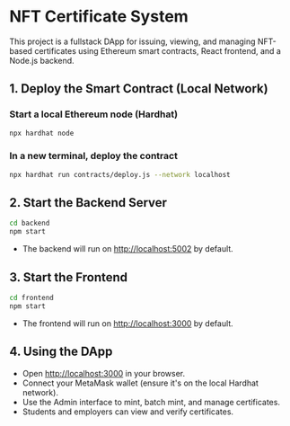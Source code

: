 # NFT Certificate System

This project is a fullstack DApp for issuing, viewing, and managing NFT-based certificates using Ethereum smart contracts, React frontend, and a Node.js backend.

## 1. Deploy the Smart Contract (Local Network)

### Start a local Ethereum node (Hardhat)
```bash
npx hardhat node
```

### In a new terminal, deploy the contract
```bash
npx hardhat run contracts/deploy.js --network localhost
```

## 2. Start the Backend Server

```bash
cd backend
npm start
```

- The backend will run on [http://localhost:5002](http://localhost:5002) by default.

## 3. Start the Frontend

```bash
cd frontend
npm start
```

- The frontend will run on [http://localhost:3000](http://localhost:3000) by default.

## 4. Using the DApp

- Open [http://localhost:3000](http://localhost:3000) in your browser.
- Connect your MetaMask wallet (ensure it's on the local Hardhat network).
- Use the Admin interface to mint, batch mint, and manage certificates.
- Students and employers can view and verify certificates.

